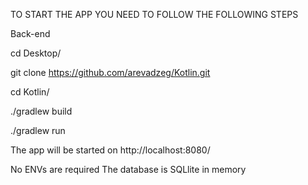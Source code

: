 TO START THE APP YOU NEED TO FOLLOW THE FOLLOWING STEPS

Back-end

cd Desktop/

git clone https://github.com/arevadzeg/Kotlin.git

cd Kotlin/

./gradlew build

./gradlew run

The app will be started on http://localhost:8080/

No ENVs are required
The database is SQLlite in memory
